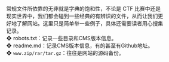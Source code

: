 常规文件所依靠的无非就是字典的饱和性，不论是 CTF 比赛中还是  
现实世界中，我们都会碰到一些经典的有辨识的文件，从而让我们更  
好地了解网站。这里只是简单举一些例子，具体还需要读者用心搜集  
记录。  
❖ robots.txt：记录一些目录和CMS版本信息。  
❖ readme.md：记录CMS版本信息，有的甚至有Github地址。  
❖ `www.zip/rar/tar.gz`：往往是网站的源码备份。